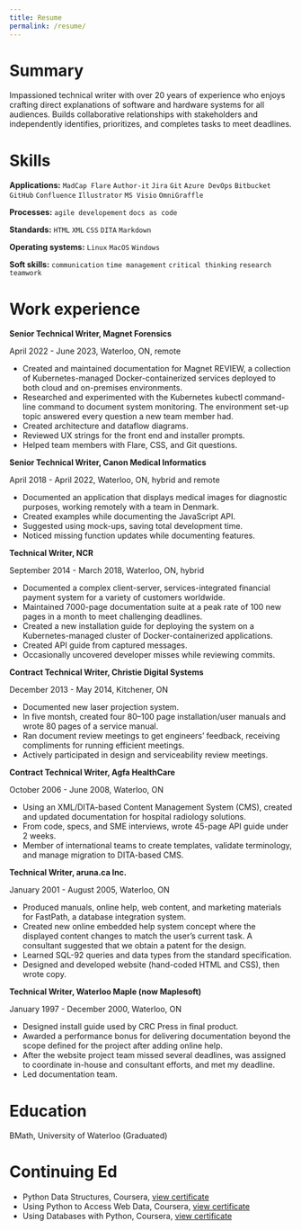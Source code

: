 ```yaml
---
title: Resume
permalink: /resume/
---
```


# Summary

Impassioned technical writer with over 20 years of experience who enjoys crafting direct explanations of software and hardware systems for all audiences. Builds collaborative relationships with stakeholders and independently identifies, prioritizes, and completes tasks to meet deadlines.

# Skills

**Applications:** `MadCap Flare` `Author-it` `Jira` `Git` `Azure DevOps` `Bitbucket` `GitHub` `Confluence` `Illustrator` `MS Visio` `OmniGraffle` 

**Processes:** `agile developement` `docs as code`

**Standards:** `HTML` `XML` `CSS` `DITA` `Markdown`

**Operating systems:** `Linux` `MacOS` `Windows`

**Soft skills:** `communication` `time management` `critical thinking` `research` `teamwork`

# Work experience

**Senior Technical Writer, Magnet Forensics**

April 2022 - June 2023, Waterloo, ON, remote

- Created and maintained documentation for Magnet REVIEW, a collection of Kubernetes-managed Docker-containerized services deployed to both cloud and on-premises environments.
- Researched and experimented with the Kubernetes kubectl command-line command to document system monitoring. The environment set-up topic answered every question a new team member had.
- Created architecture and dataflow diagrams.
- Reviewed UX strings for the front end and installer prompts.
- Helped team members with Flare, CSS, and Git questions.

**Senior Technical Writer, Canon Medical Informatics**

April 2018 - April 2022, Waterloo, ON, hybrid and remote 

- Documented an application that displays medical images for diagnostic purposes, working remotely with a team in Denmark.
- Created examples while documenting the JavaScript API.
- Suggested using mock-ups, saving total development time.
- Noticed missing function updates while documenting features.

**Technical Writer, NCR**

September 2014 - March 2018, Waterloo, ON, hybrid

- Documented a complex client-server, services-integrated financial payment system for a variety of customers worldwide.
- Maintained 7000-page documentation suite at a peak rate of 100 new pages in a month to meet challenging deadlines.
- Created a new installation guide for deploying the system on a Kubernetes-managed cluster of Docker-containerized applications.
- Created API guide from captured messages.
- Occasionally uncovered developer misses while reviewing commits.

**Contract Technical Writer, Christie Digital Systems**

December 2013 - May 2014, Kitchener, ON

- Documented new laser projection system.
- In five montsh, created four 80–100 page installation/user manuals and wrote  80 pages of a service manual.
- Ran document review meetings to get engineers’ feedback, receiving compliments for running efficient meetings.
- Actively participated in design and serviceability review meetings.

**Contract Technical Writer, Agfa HealthCare**

October 2006 - June 2008, Waterloo, ON 

- Using an XML/DITA-based Content Management System (CMS), created and updated documentation for hospital radiology solutions.
- From code, specs, and SME interviews, wrote 45-page API guide under 2 weeks.
- Member of international teams to create templates, validate terminology, and manage migration to DITA-based CMS.

**Technical Writer, aruna.ca Inc.**

January 2001 - August 2005, Waterloo, ON 

- Produced manuals, online help, web content, and marketing materials for FastPath, a database integration system.
- Created new online embedded help system concept where the displayed content changes to match the user’s current task. A consultant suggested that we obtain a patent for the design.
- Learned SQL-92 queries and data types from the standard specification.
- Designed and developed website (hand-coded HTML and CSS), then wrote copy.

**Technical Writer, Waterloo Maple (now Maplesoft)**

January 1997 - December 2000, Waterloo, ON 

- Designed install guide used by CRC Press in final product.
- Awarded a performance bonus for delivering documentation beyond the scope defined for the project after adding online help.
- After the website project team missed several deadlines, was assigned to coordinate in-house and consultant efforts, and met my deadline.
- Led documentation team.

# Education

BMath, University of Waterloo (Graduated)

# Continuing Ed

- Python Data Structures, Coursera, [view certificate](https://www.coursera.org/account/accomplishments/certificate/UPAGT3L3TK4N)
- Using Python to Access Web Data, Coursera, [view certificate](https://www.coursera.org/account/accomplishments/certificate/3RDUMZZH4PEC)
- Using Databases with Python, Coursera, [view certificate](https://www.coursera.org/account/accomplishments/certificate/M3VXBE5MXCCY)
